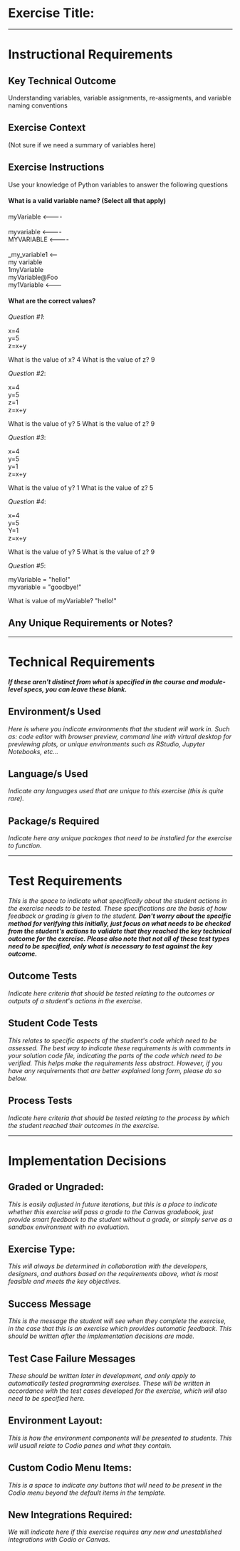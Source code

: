 # Exercise Title:
---
# Instructional Requirements
## Key Technical Outcome
Understanding variables, variable assignments, re-assigments, and variable naming conventions


## Exercise Context
(Not sure if we need a summary of variables here)

## Exercise Instructions
Use your knowledge of Python variables to answer the following questions

#### What is a valid variable name? (Select all that apply)

myVariable <---- <br/>  
myvariable <---- <br/> 
MYVARIABLE <---- <br/>  
_my_variable1 <--<br/> 
my variable <br/>
1myVariable<br/>
myVariable@Foo<br>
my1Variable <--- <br>


#### What are the correct values?

<em>Question #1</em>:

x=4<br>
y=5<br>
z=x+y<br> 

What is the value of x?  4
What is the value of z?  9

<em>Question #2</em>:

x=4<br>
y=5<br>
z=1<br>
z=x+y<br>

What is the value of y? 5
What is the value of z? 9

<em>Question #3</em>:

x=4<br>
y=5<br>
y=1<br>
z=x+y<br>

What is the value of y? 1
What is the value of z? 5


<em>Question #4</em>:

x=4<br>
y=5<br>
Y=1<br>
z=x+y<br>


What is the value of y? 5
What is the value of z? 9

<em>Question #5</em>:

myVariable = "hello!"<br>
myvariable = "goodbye!"<br>

What is value of myVariable? "hello!"


## Any Unique Requirements or Notes?

---
# Technical Requirements
<em><strong>If these aren't distinct from what is specified in the course and module-level specs, you can leave these blank.</strong></em>

## Environment/s Used
<em>Here is where you indicate environments that the student will work in. Such as: code editor with browser preview, command line with virtual desktop for previewing plots, or unique environments such as RStudio, Jupyter Notebooks, etc...</em>

## Language/s Used
<em>Indicate any languages used that are unique to this exercise (this is quite rare).</em>

## Package/s Required
<em>Indicate here any unique packages that need to be installed for the exercise to function.</em>

---
# Test Requirements
<em>This is the space to indicate what specifically about the student actions in the exercise needs to be tested. These specifications are the basis of how feedback or grading is given to the student. <strong>Don't worry about the specific method for verifying this initially, just focus on what needs to be checked from the student's actions to validate that they reached the key technical outcome for the exercise. Please also note that not all of these test types need to be specified, only what is necessary to test against the key outcome.</strong></em>

## Outcome Tests
<em>Indicate here criteria that should be tested relating to the outcomes or outputs of a student's actions in the exercise.</em>

## Student Code Tests
<em>This relates to specific aspects of the student's code which need to be assessed. The best way to indicate these requirements is with comments in your solution code file, indicating the parts of the code which need to be verified. This helps make the requirements less abstract. However, if you have any requirements that are better explained long form, please do so below.</em>

## Process Tests
<em>Indicate here criteria that should be tested relating to the process by which the student reached their outcomes in the exercise.</em>

---
#  Implementation Decisions

## Graded or Ungraded:
<em>This is easily adjusted in future iterations, but this is a place to indicate whether this exercise will pass a grade to the Canvas gradebook, just provide smart feedback to the student without a grade, or simply serve as a sandbox environment with no evaluation.</em>

## Exercise Type:
<em>This will always be determined in collaboration with the developers, designers, and authors based on the requirements above, what is most feasible and meets the key objectives.</em>

## Success Message
<em>This is the message the student will see when they complete the exercise, in the case that this is an exercise which provides automatic feedback. This should be written after the implementation decisions are made.</em>

## Test Case Failure Messages
<em>These should be written later in development, and only apply to automatically tested programming exercises. These will be written in accordance with the test cases developed for the exercise, which will also need to be specified here.</em>

## Environment Layout:
<em>This is how the environment components will be presented to students. This will usuall relate to Codio panes and what they contain.</em>

## Custom Codio Menu Items:
<em>This is a space to indicate any buttons that will need to be present in the Codio menu beyond the default items in the template.</em>

## New Integrations Required:
<em>We will indicate here if this exercise requires any new and unestablished integrations with Codio or Canvas.</em>
